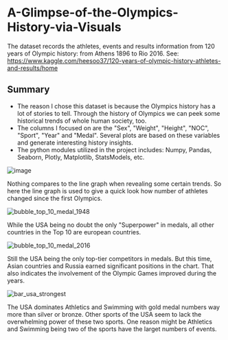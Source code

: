 # A-Glimpse-of-the-Olympics-History-via-Visuals


The dataset records the athletes, events and results information from 120 years of Olympic history: from Athens 1896 to Rio 2016. See: https://www.kaggle.com/heesoo37/120-years-of-olympic-history-athletes-and-results/home

## Summary
-  The reason I chose this dataset is because the Olympics history has a lot of stories to tell. Through the history of Olympics we can peek some historical trends of whole human society, too. 
-  The columns I focused on are the "Sex", "Weight", "Height", "NOC", "Sport", "Year" and "Medal". Several plots are based on these variables and generate interesting history insights.
-  The python modules utilized in the project includes: Numpy, Pandas, Seaborn, Plotly, Matplotlib, StatsModels, etc.




![image](https://user-images.githubusercontent.com/33774515/44943288-ad4d3880-ad78-11e8-8b0e-be3381390fcf.png)

Nothing compares to the line graph when revealing some certain trends. So here the line graph is used to give a quick look how number of athletes changed since the first Olympics.



![bubble_top_10_medal_1948](https://user-images.githubusercontent.com/33774515/44943354-ea65fa80-ad79-11e8-8874-eb96befdea20.png)

While the USA being no doubt the only "Superpower" in medals, all other countries in the Top 10 are european countries.





![bubble_top_10_medal_2016](https://user-images.githubusercontent.com/33774515/44943358-fd78ca80-ad79-11e8-9b52-7f8e910fdc61.png)

Still the USA being the only top-tier competitors in medals. But this time, Asian countries and Russia earned significant positions in the chart. That also indicates the involvement of the Olympic Games improved during the years.





![bar_usa_strongest](https://user-images.githubusercontent.com/33774515/44943375-2dc06900-ad7a-11e8-8c1b-86d4a365f22a.png)

The USA dominates Athletics and Swimming with gold medal numbers way more than silver or bronze. Other sports of the USA seem to lack the overwhelming power of these two sports. One reason might be Athletics and Swimming being two of the sports have the larget numbers of events.
